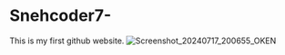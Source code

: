# Snehcoder7-
This is my first github website.
![Screenshot_20240717_200655_OKEN ](https://github.com/user-attachments/assets/a5b93873-6643-43a9-8a46-285df429ac42)


